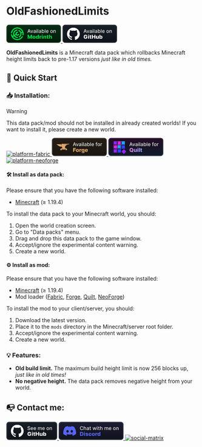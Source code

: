 # OldFashionedLimits

<a href="https://modrinth.com/datapack/oldfashionedlimits" target="_blank">
  <img src="https://github.com/intergrav/devins-badges/raw/refs/heads/v3/assets/cozy/available/modrinth_vector.svg" height="48" alt="modrinth" title="Available on Modrinth">
</a>

<a href="https://github.com/JustHm228/OldFashionedLimits" target="_blank">
  <img src="https://github.com/intergrav/devins-badges/raw/refs/heads/v3/assets/cozy/available/github_vector.svg" height="48" alt="github" title="Available on GitHub">
</a>

**OldFashionedLimits** is a Minecraft data pack which rollbacks Minecraft height limits back to pre-1.17 versions _just like in old times._

## 🚀 Quick Start

### 📥 Installation:

> [!WARNING]
>
> This data pack/mod should not be installed in already created worlds!
> If you want to install it, please create a new world.

<a href="https://fabricmc.net" target="_blank">
  <img src="https://github.com/intergrav/devins-badges/raw/refs/heads/v3/assets/cozy/supported/fabric_vector.svg" height="48" alt="platform-fabric" title="Supports Fabric">
</a>

<a href="https://files.minecraftforge.net" target="_blank">
  <img src="https://github.com/intergrav/devins-badges/raw/refs/heads/v3/assets/cozy/supported/forge_vector.svg" height="48" alt="platform-forge" title="Supports Forge">
</a>

<a href="https://quiltmc.net" target="_blank">
  <img src="https://github.com/intergrav/devins-badges/raw/refs/heads/v3/assets/cozy/supported/quilt_vector.svg" height="48" alt="platform-quilt" title="Supports Quilt">
</a>

<a href="https://neoforged.net" target="_blank">
  <img src="https://raw.githubusercontent.com/intergrav/devins-badges/74adf3b26de1006e9ec9fcffff17322ae3962f9b/assets/cozy/supported/neoforge_vector-cozy.svg" height="48" alt="platform-neoforge" title="Supports NeoForge">
</a>

#### 🛠️ Install as data pack:

Please ensure that you have the following software installed:
- [Minecraft](<https://minecraft.net/>) \($\ge$ 1.19.4\)

To install the data pack to your Minecraft world, you should:
1. Open the world creation screen.
2. Go to "Data packs" menu.
3. Drag and drop this data pack to the game window.
4. Accept/ignore the experimental content warning.
5. Create a new world.

#### ⚙️ Install as mod:

Please ensure that you have the following software installed:
- [Minecraft](<https://minecraft.net/>) \($\ge$ 1.19.4\)
- Mod loader ([Fabric](<https://fabricmc.net>), [Forge](<https://files.minecraftforge.net>),
  [Quilt](<https://quiltmc.net>), [NeoForge](<https://neoforged.net>))

To install the mod to your client/server, you should:
1. Download the latest version.
2. Place it to the ``mods`` directory in the Minecraft/server root folder.
3. Accept/ignore the experimental content warning.
4. Create a new world.

### 💡 Features:

- **Old build limit.** The maximum build height limit is now 256 blocks up,
  _just like in old times!_
- **No negative height.** The data pack removes negative height from
  your world.

## 📭 Contact me:

<a href="https://github.com/JustHm228" target="_blank">
  <img src="https://github.com/intergrav/devins-badges/raw/refs/heads/v3/assets/cozy/social/github-singular_vector.svg" height="48" alt="social-github" title="See me on GitHub">
</a>

<a href="https://discordapp.com/users/825011445509914675" target="_blank">
  <img src="https://github.com/intergrav/devins-badges/raw/refs/heads/v3/assets/cozy/social/discord-singular_vector.svg" height="48" alt="social-discord" title="Chat with me on Discord">
</a>

<a href="https://matrix.to/#/@justhm228:matrix.org" target="_blank">
  <img src="https://github.com/intergrav/devins-badges/raw/refs/heads/v3/assets/cozy/social/matrix-singular_vector.svg" height="48" alt="social-matrix" title="Chat with me on Matrix">
</a>
